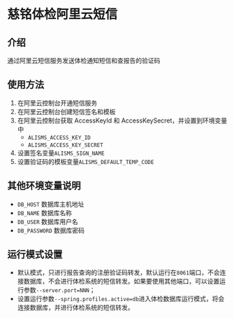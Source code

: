 # 慈铭体检阿里云短信

## 介绍
通过阿里云短信服务发送体检通知短信和查报告的验证码

## 使用方法
1. 在阿里云控制台开通短信服务
2. 在阿里云控制台创建短信签名和模板
3. 在阿里云控制台获取 AccessKeyId 和 AccessKeySecret，并设置到环境变量中
   - `ALISMS_ACCESS_KEY_ID`
   - `ALISMS_ACCESS_KEY_SECRET`
4. 设置签名变量`ALISMS_SIGN_NAME`
5. 设置验证码的模板变量`ALISMS_DEFAULT_TEMP_CODE`

## 其他环境变量说明
- `DB_HOST` 数据库主机地址
- `DB_NAME` 数据库名称
- `DB_USER` 数据库用户名
- `DB_PASSWORD` 数据库密码

## 运行模式设置
- 默认模式，只进行报告查询的注册验证码转发，默认运行在`8061`端口，不会连接数据库，不会进行体检系统的短信转发。如果要使用其他端口，可以设置运行参数`--server.port=NNN`；
- 设置运行参数`--spring.profiles.active=db`进入体检数据库运行模式，将会连接数据库，并进行体检系统的短信转发。